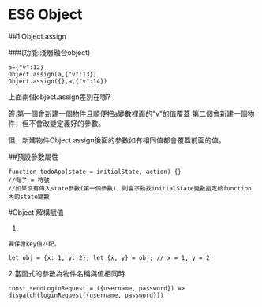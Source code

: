 # ES6 Object


##1.Object.assign

###(功能:淺層融合object)

```
a={"v":12}
Object.assign(a,{"v":13})
Object.assign({},a,{"v":14})
```
上面兩個object.assign差別在哪?

答:第一個會新建一個物件且順便把a變數裡面的"v"的值覆蓋
   第二個會新建一個物件，但不會改變定義好的參數。
   
但，新建物件Object.assign後面的參數如有相同值都會覆蓋前面的值。


##預設參數屬性

```
function todoApp(state = initialState, action) {}
//有了 = 符號
//如果沒有傳入state參數(第一個參數)，則會字動找initialState變數指定給function 內的state變數
```

#Object 解構賦值

1.
```
要保證key值匹配。

let obj = {x: 1, y: 2}; let {x, y} = obj; // x = 1, y = 2

```
2.當函式的參數為物件名稱與值相同時
```
const sendLoginRequest = ({username, password}) => dispatch(loginRequest({username, password}))
```


